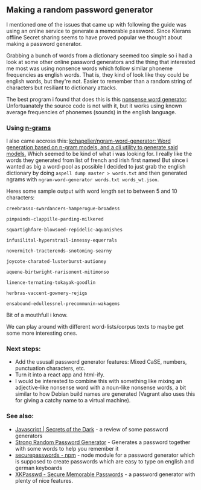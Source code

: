 
## Making a random password generator

I mentioned one of the issues that came up with following the guide was using an online service to generate a memorable password.  Since Kierans offline Secret sharing seems to have proved popular we thought about making a password generator.

Grabbing a bunch of words from a dictionary seemed too simple so i had a look at some other online password generators and the thing that interested me most was using nonsence words which follow similar phoneme frequencies as english words.  That is, they kind of look like they could be english words, but they're not.  Easier to remember than a random string of characters but resiliant to dictionary attacks. 

The best program i found that does this is this [nonsense word generator](http://www.soybomb.com/tricks/words/).  Unfortuanately the source code is not with it, but it works using known average frequencies of phonemes (sounds) in the english language.

### Using [n-grams](https://en.wikipedia.org/wiki/N-gram)

I also came accross this:  [kchapelier/ngram-word-generator: Word generation based on n-gram models, and a cli utility to generate said models.](https://github.com/kchapelier/ngram-word-generator)  Which seemed to be kind of what i was looking for.  I really like the words they generated from list of french and irish first names!  But since i wanted as big a word-pool as possible I decided to just grab the english dictionary by doing `aspell dump master > words.txt` and then generated ngrams with `ngram-word-generator words.txt words_wt.json`.

Heres some sample output with word length set to between 5 and 10 characters:
```
creebrasso-swardancers-hamperogue-broadess 

pimpainds-clappille-parding-milkered 

squartighfare-blowsoed-repidelic-aquanishes 

infusilital-hyperstrail-innessy-equerrals 

novermitch-tracterends-snotoming-searny 

joycote-charated-lusterburst-autioney 

aquene-birtwright-narisonent-mitimonso 

linence-ternating-tokayak-goodlin 

herbras-vaccent-gownery-rejigs 

ensabound-edullessnel-precommunin-wakagems
```
Bit of a mouthfull i know.  

We can play around with different word-lists/corpus texts to maybe get some more interesting ones.  

### Next steps:
* Add the ususall password generator features:  Mixed CaSE, numbers, punctuation characters, etc.
* Turn it into a react app and html-ify.
* I would be interested to combine this with something like mixing an adjective-like nonsense word with a noun-like nonsense words, a bit similar to how Debian build names are generated (Vagrant also uses this for giving a catchy name to a virtual machine).

### See also:
* [Javascript | Secrets of the Dark](https://direclown.wordpress.com/tag/javascript/) - a review of some password generators
* [Strong Random Password Generator](http://passwordsgenerator.net/) - Generates a password together with some words to help you remember it
* [securepasswords - npm](https://www.npmjs.com/package/securepasswords) - node module for a password generator which is supposed to create passwords which are easy to type on english and german keyboards
* [XKPasswd - Secure Memorable Passwords](https://xkpasswd.net/s/) - a password generator with plenty of nice features.
